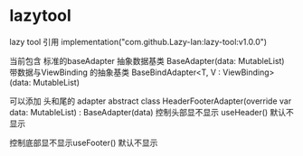 # lazytool

lazy tool
引用
implementation("com.github.Lazy-Ian:lazy-tool:v1.0.0")

当前包含
标准的baseAdapter 抽象数据基类
BaseAdapter<T>(data: MutableList<T>)
带数据与ViewBinding 的抽象基类
BaseBindAdapter<T, V : ViewBinding>(data: MutableList<T>)

可以添加 头和尾的 adapter
abstract class HeaderFooterAdapter<T>(override var data: MutableList<T>) : BaseAdapter<T>(data)
控制头部显不显示 useHeader() 默认不显示

控制底部显不显示useFooter() 默认不显示
